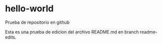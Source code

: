 # hello-world
Prueba de repositorio en github

Esta es una prueba de edicion del archivo README.md en branch readme-edits.
